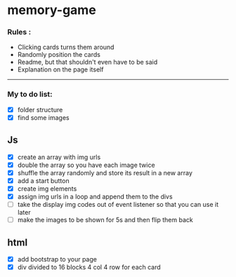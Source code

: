 # memory-game

### Rules :
- Clicking cards turns them around
- Randomly position the cards
- Readme, but that shouldn't even have to be said
- Explanation on the page itself
---
###  My to do list:
- [x] folder structure
- [x] find some images
## Js
- [x] create an array with img urls
- [x] double the array so you have each image twice
- [x] shuffle the array randomly and store its result in a new array
- [x] add a start button
- [x] create img elements
- [x] assign img urls in a loop and append them to the divs
- [ ] take the display img codes out of event listener so that you can use it later
- [ ] make the images to be shown for 5s and then flip them back
## html
- [x] add bootstrap to your page
- [x] div divided to 16 blocks 4 col 4 row for each card 